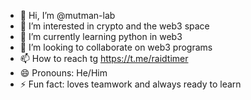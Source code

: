 - 👋 Hi, I’m @mutman-lab
- 👀 I’m interested in crypto and the web3 space
- 🌱 I’m currently learning python in web3
- 💞️ I’m looking to collaborate on web3 programs
- 📫 How to reach tg https://t.me/raidtimer
- 😄 Pronouns: He/Him
- ⚡ Fun fact: loves teamwork and always ready to learn

<!---
mutman-lab/mutman-lab is a ✨ special ✨ repository because its `README.md` (this file) appears on your GitHub profile.
You can click the Preview link to take a look at your changes.
--->
